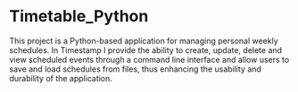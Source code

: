 # Timetable_Python
This project is a Python-based application for managing personal weekly schedules. In Timestamp I provide the ability to create, update, delete and view scheduled events through a command line interface and allow users to save and load schedules from files, thus enhancing the usability and durability of the application.
